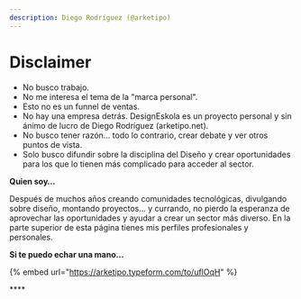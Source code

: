 ```yaml
---
description: Diego Rodríguez (@arketipo)
---
```


# Disclaimer

* No busco trabajo.
* No me interesa el tema de la "marca personal".
* Esto no es un funnel de ventas.
* No hay una empresa detrás. DesignEskola es un proyecto personal y sin ánimo de lucro de Diego Rodríguez \(arketipo.net\).
* No busco tener razón… todo lo contrario, crear debate y ver otros puntos de vista.
* Solo busco difundir sobre la disciplina del Diseño y crear oportunidades para los que lo tienen más complicado para acceder al sector.

**Quien soy…**

Después de muchos años creando comunidades tecnológicas, divulgando sobre diseño, montando proyectos… y currando, no pierdo la esperanza de aprovechar las oportunidades y ayudar a crear un sector más diverso. En la parte superior de esta página tienes mis perfiles profesionales y personales.

**Si te puedo echar una mano…**

{% embed url="https://arketipo.typeform.com/to/uflOqH" %}

\*\*\*\*


